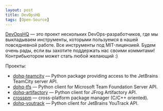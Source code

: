 ```yaml
---
layout: post
title: DevOpsHQ
tags: [Open-Source]
---
```


[DevOpsHQ](https://devopshq.github.io) — это проект нескольких DevOps-разработчиков, где мы выкладываем инструменты, которыми пользуемся в нашей повседневной работе. Все инструменты под MIT-лицензией. Будем очень рады, если вы захотите поддержать нас своими коммитами! Контрибьютором может стать любой желающий :)

Проекты:
* [dohq-teamcity](https://devopshq.github.io/teamcity) — Python package providing access to the JetBrains TeamCity server API.
* [dohq-tfs](https://devopshq.github.io/tfs/) — Python client for Microsoft Team Foundation Server API.
* [dohq-artifactory](https://devopshq.github.io/artifactory/) — Python client for JFrog Artifactory API.
* [crosspm](http://devopshq.github.io/crosspm/) — cross-platform package manager (C/C++ oriented).
* [dohq-youtrack](https://devopshq.github.io/youtrack/) — Python client for JetBrains YouTrack API.
